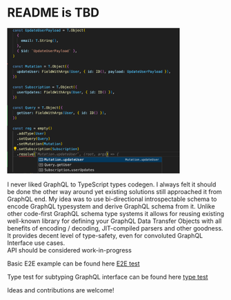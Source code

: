 # README is TBD

<img src="./images/screenshot.png" width="400" />

I never liked GraphQL to TypeScript types codegen. I always felt it should be done the other way around
yet existing solutions still approached it from GraphQL end.
My idea was to use bi-directional introspectable schema to encode GraphQL typesystem
and derive GraphQL schema from it.
Unlike other code-first GraphQL schema type systems it allows for reusing existing well-known library 
for defining your GraphQL Data Transfer Objects with all benefits of encoding / decoding, JIT-compiled parsers and other goodness.  
It provides decent level of type-safety, even for convoluted GraphQL Interface use cases.  
API should be considered work-in-progress  

Basic E2E example can be found here [E2E test](src/__test__/typebox-graphql.test.ts)

Type test for subtyping GraphQL interface can be found here [type test](src/__test__/typebox-graphql.test-d.ts#L252)

Ideas and contributions are welcome!